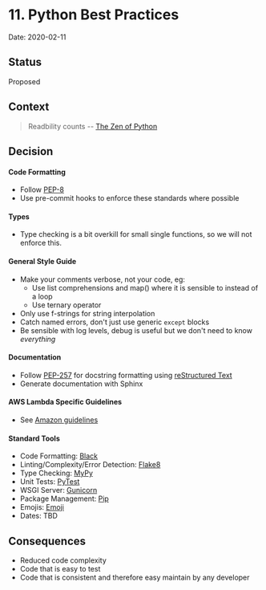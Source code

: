 # 11. Python Best Practices

Date: 2020-02-11

## Status

Proposed

## Context

> Readbility counts -- [The Zen of Python](https://www.python.org/dev/peps/pep-0020/)


## Decision


#### Code Formatting

* Follow [PEP-8](https://www.python.org/dev/peps/pep-0008/) 
* Use pre-commit hooks to enforce these standards where possible 

#### Types

* Type checking is a bit overkill for small single functions, so we will not enforce this.

#### General Style Guide
* Make your comments verbose, not your code, eg:
    * Use list comprehensions and map() where it is sensible to instead of a loop
    * Use ternary operator
* Only use f-strings for string interpolation
* Catch  named errors, don't just use generic `except` blocks
* Be sensible with log levels, debug is useful but we don't need to know *everything*


#### Documentation

* Follow [PEP-257](https://www.python.org/dev/peps/pep-0257/) for docstring formatting using [reStructured Text](https://www.writethedocs.org/guide/writing/reStructuredText/)
* Generate documentation with Sphinx


#### AWS Lambda Specific Guidelines 
* See [Amazon guidelines](https://docs.aws.amazon.com/lambda/latest/dg/best-practices.html)

#### Standard Tools
* Code Formatting: [Black](https://black.readthedocs.io/en/stable/)
* Linting/Complexity/Error Detection: [Flake8](https://flake8.pycqa.org/en/latest/)
* Type Checking: [MyPy](http://mypy-lang.org/)
* Unit Tests: [PyTest](https://docs.pytest.org/en/latest/)
* WSGI Server: [Gunicorn](https://gunicorn.org/)
* Package Management: [Pip](https://pypi.org/project/pip/)
* Emojis: [Emoji](https://pypi.org/project/emoji/)
* Dates: TBD




## Consequences

* Reduced code complexity
* Code that is easy to test 
* Code that is consistent and therefore easy maintain by any developer

